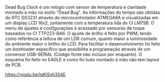 Dead Bug Clock é um relógio com sensor de temperatura e claridade montado à mão no estilo "Dead Bug". As informações do tempo são obtidas do RTC DS3231 através do microcontrolador ATMEGA8A e visualizadas em um display LCD 16x2, juntamente com a temperatura lida do CI LM75B. O menu de ajustes e configurações é acessado por sensores de toque baseados no CI TTP223-BA6. O ajuste de brilho é feito por PWM, tendo como referência a leitura de um LDR comum, quanto maior a luminosidade do ambiente maior o brilho do LCD. Para facilitar o desenvolvimento foi feito um bootloader específico que possibilita a programação através de um conversor USB-SERIAL (Código fonte não incluso por enquanto). O esquema foi feito no EAGLE e como foi tudo montado à mão não tem layout de PCB.

https://youtu.be/lgKiSyh3S4E
